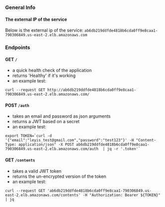 
### General Info


#### The external IP of the service

Below is the external ip of the service:
`ab6db219ddfde4818b6cda0ff9e8caa1-790306849.us-east-2.elb.amazonaws.com`



### Endpoints


#### GET `/`

- a quick health check of the application
- returns 'Healthy' if it's working
- an example test: 
```
curl --request GET http://ab6db219ddfde4818b6cda0ff9e8caa1-790306849.us-east-2.elb.amazonaws.com/
```


#### POST `/auth`

- takes an email and password as json arguments
- returns a JWT based on a secret
- an example test: 
```
export TOKEN=`curl -d '{"email":"leyis_test@gmail.com","password":"test123"}' -H "Content-Type: application/json" -X POST ab6db219ddfde4818b6cda0ff9e8caa1-790306849.us-east-2.elb.amazonaws.com/auth  | jq -r '.token'`
```


#### GET `/contents`

- takes a valid JWT token
- returns the un-encrypted version of the token
- an example test:
```
curl --request GET 'ab6db219ddfde4818b6cda0ff9e8caa1-790306849.us-east-2.elb.amazonaws.com/contents' -H "Authorization: Bearer ${TOKEN}" | jq
```











